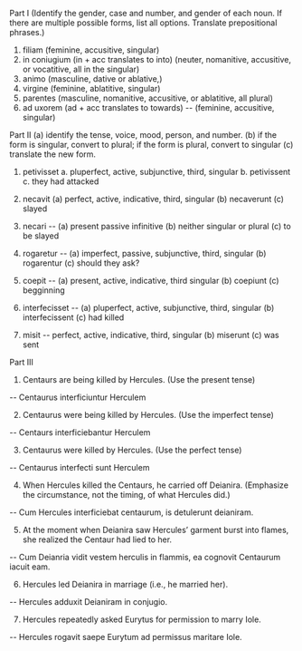 Part I (Identify the gender, case and number, and gender of each noun. If there are multiple possible forms, list all options. Translate prepositional phrases.)

1. filiam (feminine, accusitive, singular)
2. in coniugium (in + acc translates to into) (neuter, nomanitive, accusitive, or vocatitive, all in the singular)
3. animo (masculine, dative or ablative,) 
4. virgine (feminine, ablatitive, singular)
5. parentes (masculine, nomanitive, accusitive, or ablatitive, all plural)
6. ad uxorem (ad + acc translates to towards) -- (feminine, accusitive, singular)

Part II 
  (a) identify the tense, voice, mood, person, and number.
  (b) if the form is singular, convert to plural; if the form is plural, convert to singular 
  (c) translate the new form.

1. petivisset 
  a. pluperfect, active, subjunctive, third, singular 
  b. petivissent
  c. they had attacked
  
2. necavit 
(a) perfect, active, indicative, third, singular 
(b) necaverunt 
(c) slayed

3. necari -- (a) present passive infinitive (b) neither singular or plural (c) to be slayed
4. rogaretur -- (a) imperfect, passive, subjunctive, third, singular (b) rogarentur (c) should they ask?
5. coepit -- (a) present, active, indicative, third singular (b) coepiunt (c) begginning 
6. interfecisset -- (a) pluperfect, active, subjunctive, third, singular (b) interfecissent (c) had killed
7. misit -- perfect, active, indicative, third, singular (b) miserunt (c) was sent

Part III

1. Centaurs are being killed by Hercules. (Use the present tense)

-- Centaurus interficiuntur Herculem

2. Centaurus were being killed by Hercules. (Use the imperfect tense)

-- Centaurs interficiebantur Herculem

3. Centaurus were killed by Hercules. (Use the perfect tense)

-- Centaurus interfecti sunt Herculem

4. When Hercules killed the Centaurs, he carried off Deianira. (Emphasize the circumstance, not the timing, of what Hercules did.)

-- Cum Hercules interficiebat centaurum, is detulerunt deianiram.

5. At the moment when Deianira saw Hercules’ garment burst into flames, she realized the Centaur had lied to her.

-- Cum Deianria vidit vestem herculis in flammis, ea cognovit Centaurum iacuit eam.

6. Hercules led Deianira in marriage (i.e., he married her).

-- Hercules adduxit Deianiram in conjugio.

7. Hercules repeatedly asked Eurytus for permission to marry Iole.

-- Hercules rogavit saepe Eurytum ad permissus maritare Iole.
